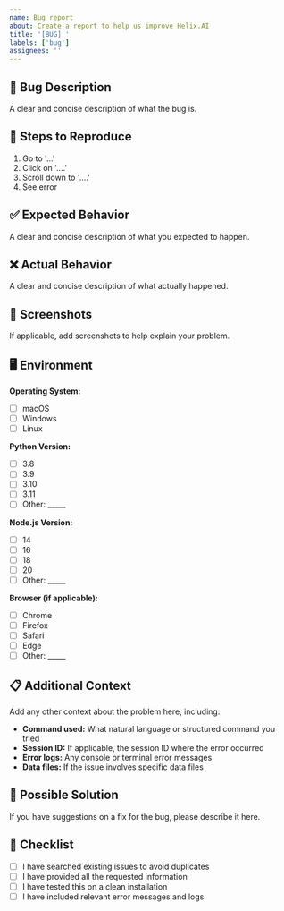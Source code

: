 ```yaml
---
name: Bug report
about: Create a report to help us improve Helix.AI
title: '[BUG] '
labels: ['bug']
assignees: ''
---
```


## 🐛 Bug Description

A clear and concise description of what the bug is.

## 🔄 Steps to Reproduce

1. Go to '...'
2. Click on '....'
3. Scroll down to '....'
4. See error

## ✅ Expected Behavior

A clear and concise description of what you expected to happen.

## ❌ Actual Behavior

A clear and concise description of what actually happened.

## 📸 Screenshots

If applicable, add screenshots to help explain your problem.

## 🖥️ Environment

**Operating System:**
- [ ] macOS
- [ ] Windows
- [ ] Linux

**Python Version:** 
- [ ] 3.8
- [ ] 3.9
- [ ] 3.10
- [ ] 3.11
- [ ] Other: _____

**Node.js Version:**
- [ ] 14
- [ ] 16
- [ ] 18
- [ ] 20
- [ ] Other: _____

**Browser (if applicable):**
- [ ] Chrome
- [ ] Firefox
- [ ] Safari
- [ ] Edge
- [ ] Other: _____

## 📋 Additional Context

Add any other context about the problem here, including:

- **Command used:** What natural language or structured command you tried
- **Session ID:** If applicable, the session ID where the error occurred
- **Error logs:** Any console or terminal error messages
- **Data files:** If the issue involves specific data files

## 🔧 Possible Solution

If you have suggestions on a fix for the bug, please describe it here.

## 📝 Checklist

- [ ] I have searched existing issues to avoid duplicates
- [ ] I have provided all the requested information
- [ ] I have tested this on a clean installation
- [ ] I have included relevant error messages and logs 